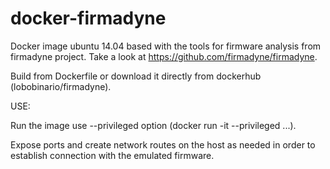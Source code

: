 # docker-firmadyne
Docker image ubuntu 14.04 based with the tools for firmware analysis from firmadyne project.
Take a look at https://github.com/firmadyne/firmadyne.

Build from Dockerfile or download it directly from dockerhub (lobobinario/firmadyne).

USE: 

Run the image use --privileged option (docker run -it --privileged ...).

Expose ports and create network routes on the host as needed in order to establish connection with the emulated firmware.


